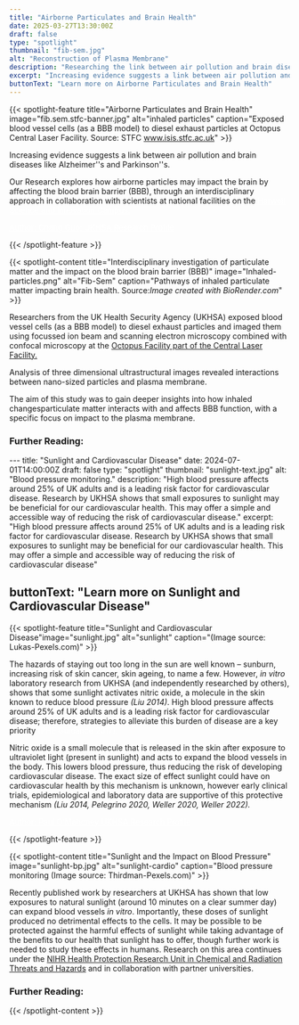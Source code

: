 ```yaml
---
title: "Airborne Particulates and Brain Health"
date: 2025-03-27T13:30:00Z
draft: false
type: "spotlight"
thumbnail: "fib-sem.jpg"
alt: "Reconstruction of Plasma Membrane"
description: "Researching the link between air pollution and brain diseases."
excerpt: "Increasing evidence suggests a link between air pollution and brain diseases including Alzheimer&#39;s and Parkinson&#39;s."
buttonText: "Learn more on Airborne Particulates and Brain Health"
---
```


{{< spotlight-feature title="Airborne Particulates and Brain Health" image="fib.sem.stfc-banner.jpg" alt="inhaled particles" caption="Exposed blood vessel cells (as a BBB model) to diesel exhaust particles at Octopus Central Laser Facility.  Source: STFC www.isis.stfc.ac.uk" >}}
<p>Increasing evidence suggests a link between air pollution and brain diseases like Alzheimer&#39's and Parkinson&#39's.</p>
<p>Our Research explores how airborne particles may impact the brain by affecting the blood brain barrier (BBB), through an interdisciplinary approach in collaboration with scientists at national facilities on the <a style="color:white;" href="https://www.harwellcampus.com" target="_blank">Harwell Science and Innovation Campus.</a></p>

<p><a style="color:white;" href="https://researchportal.ukhsa.gov.uk/en/persons/chang-guo" target="_blank">Author: Chang Guo; UKHSA Research Profile</a></p>
{{< /spotlight-feature >}}

{{< spotlight-content title="Interdisciplinary investigation of particulate matter and the impact on the blood brain barrier (BBB)" image="Inhaled-particles.png" alt="Fib-Sem" caption="Pathways of inhaled particulate matter impacting brain health. Source:<i>Image created with BioRender.com</i>" >}} 
<p>Researchers from the UK Health Security Agency (UKHSA) exposed blood vessel cells (as a BBB model) to diesel exhaust particles and imaged them using focussed ion beam and scanning electron microscopy combined with confocal microscopy at the <a href="https://www.clf.stfc.ac.uk/Pages/Octopus-new.aspx" target="_blank">Octopus Facility part of the Central Laser Facility.</a></p>
<p>Analysis of three dimensional ultrastructural images revealed interactions between nano-sized particles and plasma membrane.</p>
<p>The aim of this study was to gain deeper insights into how inhaled changesparticulate matter interacts with and affects BBB function, with a specific focus on impact to the plasma membrane.</p>
<h3 class="red d-none d-lg-block">Further Reading:</h3>
---
title: "Sunlight and Cardiovascular Disease"
date: 2024-07-01T14:00:00Z
draft: false
type: "spotlight"
thumbnail: "sunlight-text.jpg"
alt: "Blood pressure monitoring."
description: "High blood pressure affects around 25&#37; of UK adults and is a leading risk factor for cardiovascular disease. Research by UKHSA shows that small exposures to  sunlight may be beneficial for our cardiovascular health. This may offer a simple and accessible way of reducing the risk of cardiovascular disease."
excerpt: "High blood pressure affects around 25&#37; of UK adults and is a leading risk factor for cardiovascular disease. Research by UKHSA shows that small exposures to sunlight may be beneficial for our cardiovascular health. This may offer a simple and accessible way of reducing the risk of cardiovascular disease"

buttonText: "Learn more on Sunlight and Cardiovascular Disease"
---

{{< spotlight-feature title="Sunlight and Cardiovascular Disease"image="sunlight.jpg" alt="sunlight" caption="(Image source: Lukas-Pexels.com)" >}}

<p>The hazards of staying out too long in the sun are well known – sunburn, increasing risk of skin cancer, skin ageing, to name a few. However, <i>in vitro</i> laboratory research from UKHSA (and independently researched by others), shows that some sunlight activates nitric oxide, a molecule in the skin known to reduce blood pressure <i>(Liu 2014)</i>. High blood pressure affects around 25&percnt; of UK adults and is a leading risk factor for cardiovascular disease; therefore, strategies to alleviate this burden of disease are a key priority <a style="color:white" href="https://www.gov.uk/government/publications/health-matters-combating-high-blood-pressure/health-matters-combating-high-blood-pressure" target="_blank"> (PHE Guidance 2017).</a></p>

<p>Nitric oxide is a small molecule that is released in the skin after exposure to ultraviolet light (present in sunlight) and acts to expand the blood vessels in the body. This lowers blood pressure, thus reducing the risk of developing cardiovascular disease. The exact size of effect sunlight could have on cardiovascular health by this mechanism is unknown, however early clinical trials, epidemiological and laboratory data are supportive of this protective mechanism <i>(Liu 2014, Pelegrino 2020, Weller 2020, Weller 2022).</i></p>

<p><a style="color:white;" href="https://researchportal.ukhsa.gov.uk/en/persons/paul-omahoney"> Author: Paul O&#39;Mahoney UKHSA Research Profile </a></p>
{{< /spotlight-feature >}}

{{< spotlight-content title="Sunlight and the Impact on Blood Pressure" image="sunlight-bp.jpg" alt="sunlight-cardio" caption="Blood pressure monitoring (Image source: Thirdman-Pexels.com)" >}}

<p>Recently published work by researchers at UKHSA has shown that low exposures to natural sunlight (around 10 minutes on a clear summer day) can expand blood vessels <i>in vitro</i>. Importantly, these doses of sunlight produced no detrimental effects to the cells. It may be possible to be protected against the harmful effects of sunlight while taking advantage of the benefits to our health that sunlight has to offer, though further work is needed to study these effects in humans. Research on this area continues under the <a href="https://crth.hpru.nihr.ac.uk/" target="_blank">NIHR Health Protection Research Unit in Chemical and Radiation Threats and Hazards</a> and in collaboration with partner universities.</p>

<h3 class="red d-none d-lg-block">Further Reading:</h3>
{{< /spotlight-content >}}
